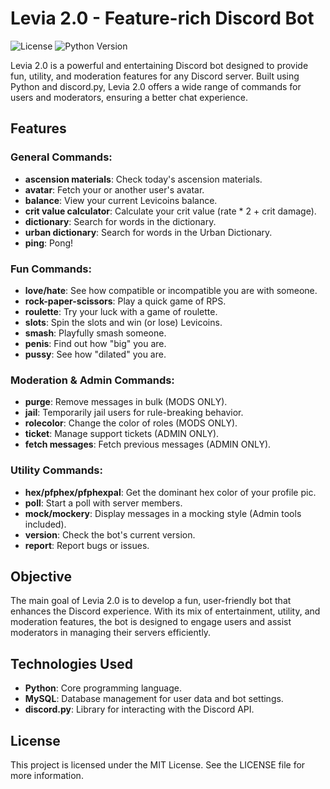 # Levia 2.0 - Feature-rich Discord Bot

![License](https://img.shields.io/github/license/ecinteza/Levia-2.0)
![Python Version](https://img.shields.io/badge/python-3.x-blue.svg)

Levia 2.0 is a powerful and entertaining Discord bot designed to provide fun, utility, and moderation features for any Discord server. Built using Python and discord.py, Levia 2.0 offers a wide range of commands for users and moderators, ensuring a better chat experience.

## Features

### General Commands:
- **ascension materials**: Check today's ascension materials.
- **avatar**: Fetch your or another user's avatar.
- **balance**: View your current Levicoins balance.
- **crit value calculator**: Calculate your crit value (rate * 2 + crit damage).
- **dictionary**: Search for words in the dictionary.
- **urban dictionary**: Search for words in the Urban Dictionary.
- **ping**: Pong!

### Fun Commands:
- **love/hate**: See how compatible or incompatible you are with someone.
- **rock-paper-scissors**: Play a quick game of RPS.
- **roulette**: Try your luck with a game of roulette.
- **slots**: Spin the slots and win (or lose) Levicoins.
- **smash**: Playfully smash someone.
- **penis**: Find out how "big" you are.  
- **pussy**: See how "dilated" you are.

### Moderation & Admin Commands:
- **purge**: Remove messages in bulk (MODS ONLY).
- **jail**: Temporarily jail users for rule-breaking behavior.
- **rolecolor**: Change the color of roles (MODS ONLY).
- **ticket**: Manage support tickets (ADMIN ONLY).
- **fetch messages**: Fetch previous messages (ADMIN ONLY).

### Utility Commands:
- **hex/pfphex/pfphexpal**: Get the dominant hex color of your profile pic.
- **poll**: Start a poll with server members.
- **mock/mockery**: Display messages in a mocking style (Admin tools included).
- **version**: Check the bot's current version.
- **report**: Report bugs or issues.

## Objective

The main goal of Levia 2.0 is to develop a fun, user-friendly bot that enhances the Discord experience. With its mix of entertainment, utility, and moderation features, the bot is designed to engage users and assist moderators in managing their servers efficiently.

## Technologies Used

- **Python**: Core programming language.
- **MySQL**: Database management for user data and bot settings.
- **discord.py**: Library for interacting with the Discord API.

## License
This project is licensed under the MIT License. See the LICENSE file for more information.


